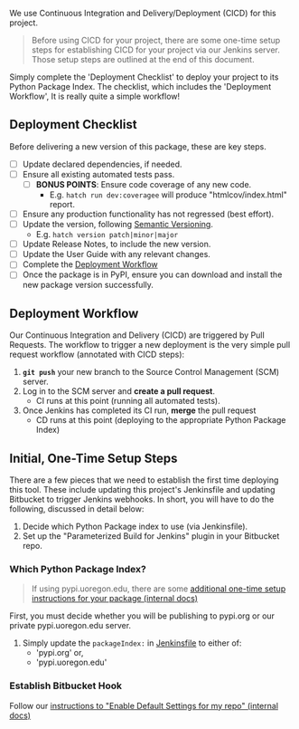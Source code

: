 We use Continuous Integration and Delivery/Deployment (CICD) for this project.

> Before using CICD for your project, there are some one-time setup steps for establishing CICD for your project via our Jenkins server.
> Those setup steps are outlined at the end of this document.

Simply complete the 'Deployment Checklist' to deploy your project to its Python Package Index.
The checklist, which includes the 'Deployment Workflow', 
It is really quite a simple workflow!

## Deployment Checklist

Before delivering a new version of this package, these are key steps.

- [ ] Update declared dependencies, if needed.
- [ ] Ensure all existing automated tests pass.
    - [ ] **BONUS POINTS**: Ensure code coverage of any new code.
        * E.g. `hatch run dev:coveragee` will produce "htmlcov/index.html" report.
- [ ] Ensure any production functionality has not regressed (best effort).
- [ ] Update the version, following [Semantic Versioning](http://semver.org).
    * E.g. `hatch version patch|minor|major`
- [ ] Update Release Notes, to include the new version.
- [ ] Update the User Guide with any relevant changes.
- [ ] Complete the [Deployment Workflow](#deployment-workflow)
- [ ] Once the package is in PyPI, ensure you can download and install the new package version successfully.

## Deployment Workflow

Our Continuous Integration and Delivery (CICD) are triggered by Pull Requests.
The workflow to trigger a new deployment is the very simple pull request workflow (annotated with CICD steps):

1. **`git push`** your new branch to the Source Control Management (SCM) server.
2. Log in to the SCM server and **create a pull request**.
    * CI runs at this point (running all automated tests).
3. Once Jenkins has completed its CI run, **merge** the pull request
    * CD runs at this point (deploying to the appropriate Python Package Index)

## Initial, One-Time Setup Steps

There are a few pieces that we need to establish the first time deploying this tool.
These include updating this project's Jenkinsfile and updating Bitbucket to trigger Jenkins webhooks.
In short, you will have to do the following, discussed in detail below:

1. Decide which Python Package index to use (via Jenkinsfile).
2. Set up the "Parameterized Build for Jenkins" plugin in your Bitbucket repo.

### Which Python Package Index?

> If using pypi.uoregon.edu, there are some [additional one-time setup instructions for your package (internal docs)](https://confluence.uoregon.edu/display/NTS/Deploy+to+pypi.uoregon.edu)

First, you must decide whether you will be publishing to pypi.org or our private pypi.uoregon.edu server.

1. Simply update the `packageIndex:` in [Jenkinsfile](../Jenkinsfile) to either of:
    * 'pypi.org' or, 
    * 'pypi.uoregon.edu'

### Establish Bitbucket Hook

Follow our [instructions to "Enable Default Settings for my repo" (internal docs)](https://confluence.uoregon.edu/pages/viewpage.action?pageId=458892621#NTSJenkinsBitbucketIntegration-EnableDefaultSettingsformyrepo)
